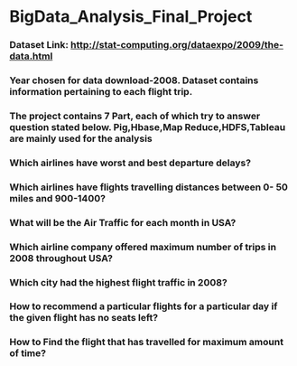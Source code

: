 # BigData_Analysis_Final_Project
### Dataset Link: http://stat-computing.org/dataexpo/2009/the-data.html
### Year chosen for data download-2008. Dataset contains information pertaining to each flight trip. 
### The project contains 7 Part, each of which try to answer question stated below. Pig,Hbase,Map Reduce,HDFS,Tableau are mainly used for the analysis
### Which airlines have worst and best departure delays?
### Which airlines have flights travelling distances between 0- 50 miles and 900-1400?
### What will be the Air Traffic for each month in USA?
### Which airline  company offered maximum number of trips in 2008 throughout USA?
### Which city had the  highest flight traffic in 2008?
### How to recommend a particular flights  for a particular day if the given flight has no seats left?
### How to Find the flight that has travelled for maximum amount of time?


